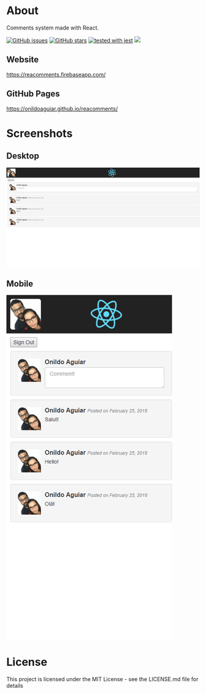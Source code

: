 # About
Comments system made with React.

[![GitHub issues](https://img.shields.io/github/issues/onildoaguiar/reacomments.svg "GitHub issues")](https://github.com/onildoaguiar/reacomments)
[![GitHub stars](https://img.shields.io/github/stars/onildoaguiar/reacomments.svg "GitHub stars")](https://github.com/onildoaguiar/reacomments)
[![tested with jest](https://img.shields.io/badge/tested_with-jest-99424f.svg)](https://github.com/facebook/jest)
<img src="https://img.shields.io/badge/Language-%20JavaScript%20-f9e229.svg"/>

## Website
https://reacomments.firebaseapp.com/

## GitHub Pages
https://onildoaguiar.github.io/reacomments/

# Screenshots

## Desktop
![desktop](./src/resources/screenshots/desktop.png)

## Mobile
![mobile](./src/resources/screenshots/mobile.png)

# License
This project is licensed under the MIT License - see the LICENSE.md file for details